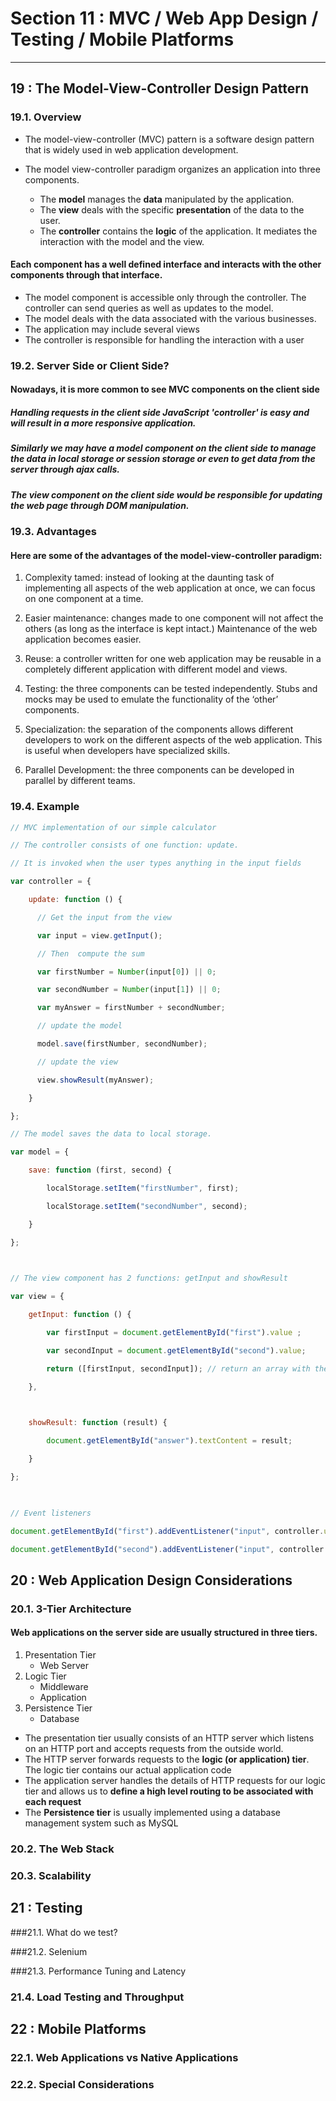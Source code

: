 # Section 11 : MVC / Web App Design / Testing / Mobile Platforms
---

## 19 : The Model-View-Controller Design Pattern

### 19.1. Overview

- The model-view-controller (MVC) pattern is a software design pattern that is widely used in web application development.

- The model view-controller paradigm organizes an application into three components.
  - The **model** manages the **data** manipulated by the application.
  - The **view** deals with the specific **presentation** of the data to the user.
  - The **controller** contains the **logic** of the application.  It mediates the interaction with the model and the view.  

#### Each component has a well defined interface and interacts with the other components through that interface.

- The model component is accessible only through the controller.   The controller can send queries as well as updates to the model.
- The model deals with the data associated with the various businesses.
- The application may include several views
- The controller is responsible for handling the interaction with a user

### 19.2. Server Side or Client Side?

#### Nowadays, it is more common to see MVC components on the client side

##### Handling requests in the client side JavaScript 'controller' is easy and will result in a more responsive application.

##### Similarly we may have a model component on the client side to manage the data in local storage or session storage or even to get data from the server through ajax calls.

##### The view  component on the client side would be responsible for updating the web page through DOM manipulation.

### 19.3. Advantages

#### Here are some of the advantages of the model-view-controller paradigm:

1.   Complexity tamed:  instead of looking at the daunting task of implementing all aspects of the web application at once, we can focus on one component at a time.  

2.   Easier maintenance:  changes made to one component will not affect the others (as long as the interface is kept intact.)  Maintenance of the web application becomes easier.

3.   Reuse: a controller written for one web application may be reusable in a completely different application with different model and views.

4.   Testing: the three components can be tested independently.  Stubs and mocks may be used to emulate the functionality of the ‘other’ components.

5.   Specialization: the separation of the components allows different developers to work on the different aspects of the web application.  This is useful when developers have specialized skills.

6.   Parallel Development:  the three components can be developed in parallel by different teams.  

### 19.4. Example

```javascript
// MVC implementation of our simple calculator

// The controller consists of one function: update.

// It is invoked when the user types anything in the input fields

var controller = {   

    update: function () {

      // Get the input from the view

      var input = view.getInput();

      // Then  compute the sum

      var firstNumber = Number(input[0]) || 0;

      var secondNumber = Number(input[1]) || 0;                                     

      var myAnswer = firstNumber + secondNumber;                              

      // update the model

      model.save(firstNumber, secondNumber);       

      // update the view

      view.showResult(myAnswer);

    }   

};

// The model saves the data to local storage.

var model = {   

    save: function (first, second) {

        localStorage.setItem("firstNumber", first);

        localStorage.setItem("secondNumber", second);

    }

};  

 

// The view component has 2 functions: getInput and showResult

var view = {

    getInput: function () {

        var firstInput = document.getElementById("first").value ; 

        var secondInput = document.getElementById("second").value;

        return ([firstInput, secondInput]); // return an array with the 2 inputs  

    },

      

    showResult: function (result) {

        document.getElementById("answer").textContent = result;      

    }

}; 

 

// Event listeners

document.getElementById("first").addEventListener("input", controller.update, false);

document.getElementById("second").addEventListener("input", controller.update, false);
```

## 20 : Web Application Design Considerations

### 20.1. 3-Tier Architecture

#### Web applications on the server side are usually structured in three tiers. 

1. Presentation Tier
    - Web Server
2. Logic Tier
    - Middleware
    - Application
3. Persistence Tier
    - Database
    
- The presentation tier usually consists of an HTTP server which listens on an HTTP port and accepts requests from the outside world.
- The HTTP server forwards requests to the **logic (or application) tier**.  The logic tier contains our actual application code
- The application server handles the details of HTTP requests for our logic tier and allows us to **define a high level routing to be associated with each request**
- The **Persistence tier** is usually implemented using a database management system such as MySQL

### 20.2. The Web Stack

### 20.3. Scalability

## 21 : Testing

###21.1. What do we test?

###21.2. Selenium

###21.3. Performance Tuning and Latency

### 21.4. Load Testing and Throughput	

## 22 : Mobile Platforms

### 22.1. Web Applications vs Native Applications

### 22.2. Special Considerations
